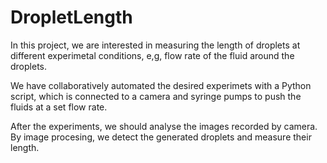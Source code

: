 # DropletLength
In this project, we are interested in measuring the length of droplets at different experimetal conditions, e,g, flow rate of the fluid around the droplets.

We have collaboratively automated the desired experimets with a Python script, which is connected to a camera and syringe pumps to push the fluids at a set flow rate. 

After the experiments, we should analyse the images recorded by camera. By image procesing, we detect the generated droplets and measure their length. 
